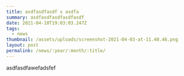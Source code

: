 ```yaml
---
title: asdfasdfasdf s asdfa
summary: asdfasdfasdfasdfasdf
date: 2021-04-10T19:03:03.247Z
tags:
  - news
thumbnail: /assets/uploads/screenshot-2021-04-03-at-11.40.46.png
layout: post
permalink: /news/:year/:month/:title/
---
```

asdfasdfawefadsfef